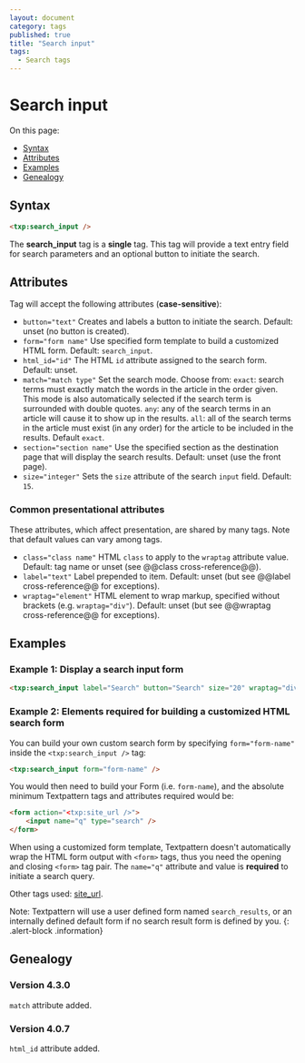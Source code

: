 ```yaml
---
layout: document
category: tags
published: true
title: "Search input"
tags:
  - Search tags
---
```


# Search input

On this page:

* [Syntax](#user-content-syntax)
* [Attributes](#user-content-attributes)
* [Examples](#user-content-examples)
* [Genealogy](#user-content-genealogy)

## Syntax

```html
<txp:search_input />
```

The **search_input** tag is a __single__ tag. This tag will provide a text entry field for search parameters and an optional button to initiate the search.

## Attributes

Tag will accept the following attributes (**case-sensitive**):

* `button="text"`
Creates and labels a button to initiate the search.
Default: unset (no button is created).
* `form="form name"`
Use specified form template to build a customized HTML form.
Default: `search_input`.
* `html_id="id"`
The HTML `id` attribute assigned to the search form.
Default: unset.
* `match="match type"`
Set the search mode. Choose from:
`exact`: search terms must exactly match the words in the article in the order given. This mode is also automatically selected if the search term is surrounded with double quotes.
`any`: any of the search terms in an article will cause it to show up in the results.
`all`: all of the search terms in the article must exist (in any order) for the article to be included in the results.
Default `exact`.
* `section="section name"`
Use the specified section as the destination page that will display the search results.
Default: unset (use the front page).
* `size="integer"`
Sets the `size` attribute of the search `input` field.
Default: `15`.

### Common presentational attributes

These attributes, which affect presentation, are shared by many tags. Note that default values can vary among tags.

* `class="class name"`
HTML `class` to apply to the `wraptag` attribute value.
Default: tag name or unset (see @@class cross-reference@@).
* `label="text"`
Label prepended to item.
Default: unset (but see @@label cross-reference@@ for exceptions).
* `wraptag="element"`
HTML element to wrap markup, specified without brackets (e.g. `wraptag="div"`).
Default: unset (but see @@wraptag cross-reference@@ for exceptions).

## Examples

### Example 1: Display a search input form

```html
<txp:search_input label="Search" button="Search" size="20" wraptag="div" />
```

### Example 2: Elements required for building a customized HTML search form

You can build your own custom search form by specifying `form="form-name"` inside the `<txp:search_input />` tag:

```html
<txp:search_input form="form-name" />
```

You would then need to build your Form (i.e. `form-name`), and the absolute minimum Textpattern tags and attributes required would be:

```html
<form action="<txp:site_url />">
    <input name="q" type="search" />
</form>
```

When using a customized form template, Textpattern doesn't automatically wrap the HTML form output with `<form>` tags, thus you need the opening and closing `<form>` tag pair. The `name="q"` attribute and value is **required** to initiate a search query.

Other tags used: [site_url](site-url).

Note: Textpattern will use a user defined form named `search_results`, or an internally defined default form if no search result form is defined by you.
{: .alert-block .information}

## Genealogy

### Version 4.3.0

`match` attribute added.

### Version 4.0.7

`html_id` attribute added.
